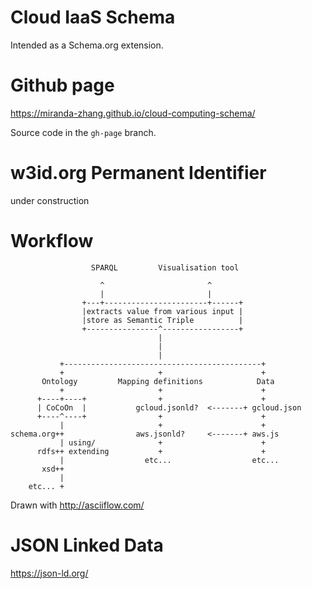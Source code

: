 # Cloud IaaS Schema

Intended as a Schema.org extension.

# Github page

https://miranda-zhang.github.io/cloud-computing-schema/

Source code in the `gh-page` branch.

# w3id.org Permanent Identifier

under construction

# Workflow

```
                  SPARQL         Visualisation tool

                    ^                       ^
                    |                       |
                +---+-----------------------+------+
                |extracts value from various input |
                |store as Semantic Triple          |
                +----------------^-----------------+
                                 |
                                 |
                                 |
           +--------------------------------------------+
           +                     +                      +
       Ontology         Mapping definitions            Data
           +                     +                      +
      +----+----+                +                      +
      | CoCoOn  |           gcloud.jsonld?  <-------+ gcloud.json
      +----^----+                +                      +
           |                     +                      +
schema.org++                aws.jsonld?     <-------+ aws.js
           | using/              +                      +
      rdfs++ extending           +                      +
           |                  etc...                  etc...
       xsd++
           |
    etc... +

```

Drawn with http://asciiflow.com/

# JSON Linked Data

https://json-ld.org/